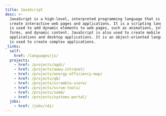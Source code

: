 ```yaml
---
title: JavaScript
desc: >-
  JavaScript is a high-level, interpreted programming language that is used to
  create interactive web pages and applications. It is a scripting language that
  is used to add dynamic elements to web pages, such as animations, interactive
  forms, and dynamic content. JavaScript is also used to create mobile
  applications and desktop applications. It is an object-oriented language that
  is used to create complex applications.
_links:
  self:
    href: /languages/js/
  projects:
    - href: /projects/agdc/
    - href: /projects/awwu-intranet/
    - href: /projects/energy-efficiency-map/
    - href: /projects/qb/
    - href: /projects/scramble-score/
    - href: /projects/scrum-tools/
    - href: /projects/somd/
    - href: /projects/systems-portal/
  jobs:
    - href: /jobs/rdi/
---
```

